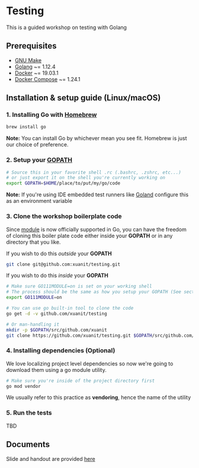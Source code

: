 # Testing

This is a guided workshop on testing with Golang

## Prerequisites

- [GNU Make](https://www.gnu.org/software/make/)
- [Golang](https://golang.org/) ~= 1.12.4
- [Docker](https://www.docker.com/) ~= 19.03.1
- [Docker Compose](https://docs.docker.com/compose/) ~= 1.24.1

## Installation & setup guide (Linux/macOS)

### 1. Installing Go with [Homebrew](https://brew.sh/)

```sh
brew install go
```

**Note:** You can install Go by whichever mean you see fit. Homebrew is just our choice of preference.

### 2. Setup your [GOPATH](https://github.com/golang/go/wiki/GOPATH)

```sh
# Source this in your favorite shell .rc (.bashrc, .zshrc, etc...)
# or just export it on the shell you're currently working on
export GOPATH=$HOME/place/to/put/my/go/code
```

**Note:** If you're using IDE embedded test runners like [Goland](https://www.jetbrains.com/go/) configure this as an environment variable

### 3. Clone the workshop boilerplate code

Since [module](https://github.com/golang/go/wiki/Modules) is now officially supported in Go, you can have the freedom of cloning this boiler plate code either inside your **GOPATH** or in any directory that you like.

If you wish to do this *outside* your **GOPATH**

```sh
git clone git@github.com:xuanit/testing.git
```

If you wish to do this *inside* your **GOPATH**

```sh
# Make sure GO111MODULE=on is set on your working shell
# The process should be the same as how you setup your GOPATH (See section 2.)
export GO111MODULE=on

# You can use go built-in tool to clone the code
go get -d -v github.com/xuanit/testing

# Or man-handling it
mkdir -p $GOPATH/src/github.com/xuanit
git clone https://github.com/xuanit/testing.git $GOPATH/src/github.com/xuanit/testing
```

### 4. Installing dependencies (Optional)

We love localizing project level dependencies so now we're going to download them using a go module utility.

```sh
# Make sure you're inside of the project directory first
go mod vendor
```

We usually refer to this practice as **vendoring**, hence the name of the utility

### 5. Run the tests

TBD

## Documents
Slide and handout are provided [here](https://github.com/xuanit/testing/tree/master/docs)
